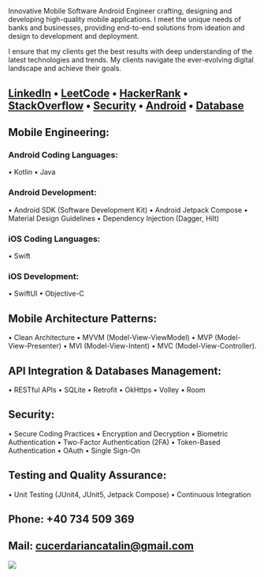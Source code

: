 ##
Innovative Mobile Software Android Engineer crafting, designing and developing high-quality mobile applications. I meet the unique needs of banks and businesses, providing end-to-end solutions from ideation and design to development and deployment.

I ensure that my clients get the best results with deep understanding of the latest technologies and trends. My clients navigate the ever-evolving digital landscape and achieve their goals.
##

## [LinkedIn](https://www.linkedin.com/in/darian-catalin-cucer/) • [LeetCode](https://leetcode.com/darian-catalin-cucer/) • [HackerRank](https://www.hackerrank.com/profile/cucer) •  [StackOverflow](https://stackoverflow.com/users/16528677/darian-cătălin-cucer) • [Security](https://security.stackexchange.com/users/291399/darian-cătălin-cucer) • [Android](https://android.stackexchange.com/users/383966/darian-cătălin-cucer) • [Database](https://dba.stackexchange.com/users/271745/darian-cătălin-cucer)

## Mobile Engineering:
### Android Coding Languages:
• Kotlin
• Java

### Android Development:
• Android SDK (Software Development Kit)
• Android Jetpack Compose
• Material Design Guidelines
• Dependency Injection (Dagger, Hilt)

### iOS Coding Languages:
• Swift

### iOS Development:
• SwiftUI
• Objective-C

## Mobile Architecture Patterns:
• Clean Architecture
• MVVM (Model-View-ViewModel)
• MVP (Model-View-Presenter)
• MVI (Model-View-Intent)
• MVC (Model-View-Controller).

## API Integration & Databases Management:
• RESTful APIs
• SQLite
• Retrofit
• OkHttps
• Volley
• Room

## Security:
• Secure Coding Practices
• Encryption and Decryption
• Biometric Authentication
• Two-Factor Authentication (2FA)
• Token-Based Authentication
• OAuth
• Single Sign-On

## Testing and Quality Assurance:
• Unit Testing (JUnit4, JUnit5, Jetpack Compose)
• Continuous Integration

##

## Phone: +40 734 509 369
## Mail: cucerdariancatalin@gmail.com

<img src="https://komarev.com/ghpvc/?username=cucerdariancatalin&&style=flat-square" align="center" />
